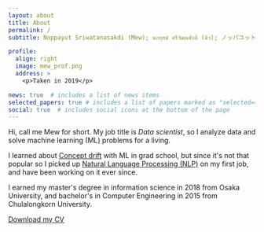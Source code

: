 ```yaml
---
layout: about
title: About
permalink: /
subtitle: Noppayut Sriwatanasakdi (Mew); นภยุสม์ ศรีวัฒนศักดิ์ (มิว); ノッパユット　スリワタナサク (ミュー)

profile:
  align: right
  image: mew_prof.png
  address: >
    <p>Taken in 2019</p>

news: true  # includes a list of news items
selected_papers: true # includes a list of papers marked as "selected={true}"
social: true  # includes social icons at the bottom of the page
---
```


Hi, call me Mew for short. My job title is _Data scientist_, so I analyze data and solve machine learning (ML) problems for a living.

I learned about [Concept drift](https://en.wikipedia.org/wiki/Concept_drift) with ML in grad school, but since it's not that popular so I picked up [Natural Language Processing (NLP)](https://en.wikipedia.org/wiki/Natural_language_processing) on my first job, and have been working on it ever since.

I earned my master's degree in information science in 2018 from Osaka University, and bachelor's in Computer Engineering in 2015 from Chulalongkorn University.

<a href="{{ '/assets/pdf/Noppayut-CV-22Feb.pdf' | prepend: site.baseurl | prepend: site.url }}">Download my CV</a>